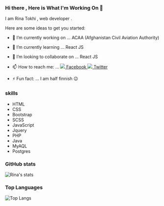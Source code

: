 ### Hi there , Here is What I'm Working On 👋

I am Rina Tokhi , web developer .




Here are some ideas to get you started:

- 🔭 I’m currently working on ... ACAA (Afghanistan Civil Aviation Authority)
- 🌱 I’m currently learning ...  React JS 
- 👯 I’m looking to collaborate on ... React JS 
- 📫 How to reach me: ... 
[ <img src="https://img.icons8.com/fluent/35/000000/facebook-new.png"/> Facebook ](https://www.facebook.com/rina.tokhi.3) 
[ <img src="https://img.icons8.com/fluent/35/000000/twitter.png"/> Twitter ](https://twitter.com/RinaTokhi)

- ⚡ Fun fact: ... I am half finnish  😉



### skills 
- HTML
- CSS
- Bootstrap
- SCSS
- JavaScript 
- Jquery
- PHP
- Java
- MyAQL
- Postgres


### GitHub stats

![Rina's stats](https://github-readme-stats.vercel.app/api?username=Rina-Tokhi&count_private=true&show_icons=true&theme=radical)

### Top Languages 

![Top Langs](https://github-readme-stats.vercel.app/api/top-langs/?username=Rina-Tokhi&show_icons=true&theme=radical)

